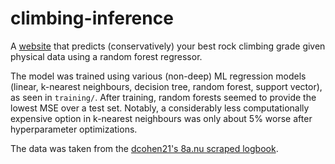 # climbing-inference

A [website](https://rishabhsamb.github.io/climbing-inference) that predicts (conservatively) your best rock climbing grade given physical data using a random forest regressor.

The model was trained using various (non-deep) ML regression models (linear, k-nearest neighbours, decision tree, random forest, support vector), as seen in `training/`. After training, random forests seemed to provide the lowest MSE over a test set. Notably, a considerably less computationally
expensive option in k-nearest neighbours was only about 5% worse after hyperparameter optimizations.

The data was taken from the [dcohen21's 8a.nu scraped logbook](https://www.kaggle.com/dcohen21/8anu-climbing-logbook).
